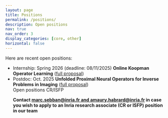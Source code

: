 ```yaml
---
layout: page
title: Positions
permalink: /positions/
description: Open positions
nav: true
nav_order: 3
display_categories: [core, other]
horizontal: false
---
```


<!-- pages/positions.md -->
<div class="positions">
Here are recent open positions:
<ul>
<li>Internship: Spring 2026 (deadline: 08/11/2025) <b>Online Koopman Operator Learning</b> (<a href="https://jordan-patracone.com/download/internship/2025-Intership-LabHC-Koopman.pdf">full proposal</a>)</li> 
  <li>Postdoc: Oct. 2025 <b>Unfolded Proximal Neural Operators
for Inverse Problems in Imaging</b> (<a href="https://jordan-patracone.com/download/postdoc/2025-Postdoc-LabHC-proxima.pdf">full proposal</a>)</li> 


<div class="danger-box-titled">
<span class="title">Open positions CR/ISFP</span>
<p><strong>Contact <a href="mailto:marc.sebban@inria.fr;amaury.habrard@inria.fr">marc.sebban@inria.fr and amaury.habrard@inria.fr</a> in case you wish to apply to an Inria research associate (CR or ISFP) position in our team</strong></p>
</div>
